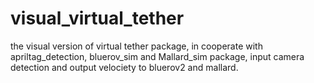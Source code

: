 # visual_virtual_tether
the visual version of virtual tether package, in cooperate with apriltag_detection, bluerov_sim and Mallard_sim package, input camera detection and output velociety to bluerov2 and mallard.
